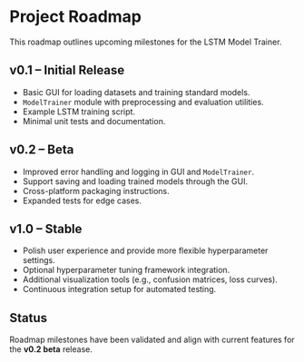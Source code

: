 # Project Roadmap

This roadmap outlines upcoming milestones for the LSTM Model Trainer.

## v0.1 – Initial Release
- Basic GUI for loading datasets and training standard models.
- `ModelTrainer` module with preprocessing and evaluation utilities.
- Example LSTM training script.
- Minimal unit tests and documentation.

## v0.2 – Beta
- Improved error handling and logging in GUI and `ModelTrainer`.
- Support saving and loading trained models through the GUI.
- Cross-platform packaging instructions.
- Expanded tests for edge cases.

## v1.0 – Stable
- Polish user experience and provide more flexible hyperparameter settings.
- Optional hyperparameter tuning framework integration.
- Additional visualization tools (e.g., confusion matrices, loss curves).
- Continuous integration setup for automated testing.

## Status
Roadmap milestones have been validated and align with current features for the **v0.2 beta** release.

